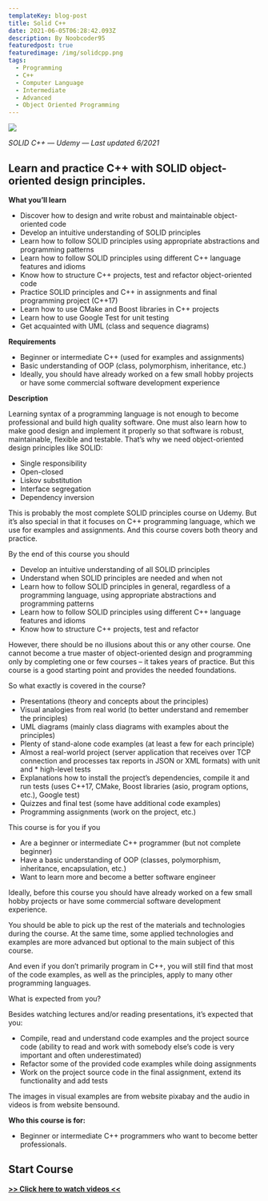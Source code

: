 ```yaml
---
templateKey: blog-post
title: Solid C++
date: 2021-06-05T06:28:42.093Z
description: By Noobcoder95
featuredpost: true
featuredimage: /img/solidcpp.png
tags:
  - Programming
  - C++
  - Computer Language
  - Intermediate
  - Advanced
  - Object Oriented Programming
---
```

![](/img/solidcpp.png)

*SOLID C++ — Udemy — Last updated 6/2021*

## Learn and practice C++ with SOLID object-oriented design principles.

**What you’ll learn**

* Discover how to design and write robust and maintainable object-oriented code
* Develop an intuitive understanding of SOLID principles
* Learn how to follow SOLID principles using appropriate abstractions and programming patterns
* Learn how to follow SOLID principles using different C++ language features and idioms
* Know how to structure C++ projects, test and refactor object-oriented code
* Practice SOLID principles and C++ in assignments and final programming project (C++17)
* Learn how to use CMake and Boost libraries in C++ projects
* Learn how to use Google Test for unit testing
* Get acquainted with UML (class and sequence diagrams)


**Requirements**

* Beginner or intermediate C++ (used for examples and assignments)
* Basic understanding of OOP (class, polymorphism, inheritance, etc.)
* Ideally, you should have already worked on a few small hobby projects or have some commercial software development experience

**Description**

Learning syntax of a programming language is not enough to become professional and build high quality software. One must also learn how to make good design and implement it properly so that software is robust, maintainable, flexible and testable. That’s why we need object-oriented design principles like SOLID:

* Single responsibility
* Open-closed
* Liskov substitution
* Interface segregation
* Dependency inversion

This is probably the most complete SOLID principles course on Udemy. But it’s also special in that it focuses on C++ programming language, which we use for examples and assignments. And this course covers both theory and practice.

By the end of this course you should

* Develop an intuitive understanding of all SOLID principles
* Understand when SOLID principles are needed and when not
* Learn how to follow SOLID principles in general, regardless of a programming language, using appropriate abstractions and programming patterns
* Learn how to follow SOLID principles using different C++ language features and idioms
* Know how to structure C++ projects, test and refactor

However, there should be no illusions about this or any other course. One cannot become a true master of object-oriented design and programming only by completing one or few courses – it takes years of practice. But this course is a good starting point and provides the needed foundations.

So what exactly is covered in the course?

* Presentations (theory and concepts about the­ principles)
* Visual analogies from real world (to better understand and remember the principles)
* UML diagrams (mainly class diagrams with examples about the principles)
* Plenty of stand-alone code examples (at least a few for each principle)
* Almost a real-world project (server application that receives over TCP connection and processes tax reports in JSON or XML formats) with unit and * high-level tests
* Explanations how to install the project’s dependencies, compile it and run tests (uses C++17, CMake, Boost libraries (asio, program options, etc.), Google test)
* Quizzes and final test (some have additional code examples)
* Programming assignments (work on the project, etc.)

This course is for you if you

* Are a beginner or intermediate C++ programmer (but not complete beginner)
* Have a basic understanding of OOP (classes, polymorphism, inheritance, encapsulation, etc.)
* Want to learn more and become a better software engineer

Ideally, before this course you should have already worked on a few small hobby projects or have some commercial software development experience.

You should be able to pick up the rest of the materials and technologies during the course. At the same time, some applied technologies and examples are more advanced but optional to the main subject of this course.

And even if you don’t primarily program in C++, you will still find that most of the code examples, as well as the principles, apply to many other programming languages.

What is expected from you?

Besides watching lectures and/or reading presentations, it’s expected that you:

* Compile, read and understand code examples and the project source code (ability to read and work with somebody else’s code is very important and often underestimated)
* Refactor some of the provided code examples while doing assignments
* Work on the project source code in the final assignment, extend its functionality and add tests

The images in visual examples are from website pixabay and the audio in videos is from website bensound.

**Who this course is for:**

* Beginner or intermediate C++ programmers who want to become better professionals.

## **Start Course**

**[>> Click here to watch videos <<](https://www.fembed.com/p/8ywx5a87dn6ywl6)**
